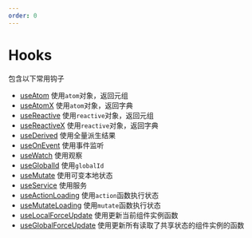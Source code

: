 ```yaml
---
order: 0
---
```


# Hooks

包含以下常用钩子

- [useAtom](/api/hooks/use-atom) 使用`atom`对象，返回元组
- [useAtomX](/api/hooks/use-atom-x) 使用`atom`对象，返回字典
- [useReactive](/api/hooks/use-reactive) 使用`reactive`对象，返回元组
- [useReactiveX](/api/hooks/use-reactive-x) 使用`reactive`对象，返回字典
- [useDerived](/api/hooks/use-derived) 使用全量派生结果
- [useOnEvent](/api/hooks/use-on-event) 使用事件监听
- [useWatch](/api/hooks/use-watch) 使用观察
- [useGlobalId](/api/hooks/use-global-id) 使用`globalId`
- [useMutate](/api/hooks/use-mutate) 使用可变本地状态
- [useService](/api/hooks/use-service) 使用服务
- [useActionLoading](/api/hooks/use-action-loading) 使用`action`函数执行状态
- [useMutateLoading](/api/hooks/use-mutate-loading) 使用`mutate`函数执行状态
- [useLocalForceUpdate](/api/hooks/use-local-force-update) 使用更新当前组件实例函数
- [useGlobalForceUpdate](/api/hooks/use-global-force-update) 使用更新所有读取了共享状态的组件实例的函数
